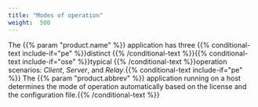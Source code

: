 ```yaml
---
title: "Modes of operation"
weight:  500
---
```

<!-- DISCLAIMER: This file is based on the syslog-ng Open Source Edition documentation https://github.com/balabit/syslog-ng-ose-guides/commit/2f4a52ee61d1ea9ad27cb4f3168b95408fddfdf2 and is used under the terms of The syslog-ng Open Source Edition Documentation License. The file has been modified by Axoflow. -->

The {{% param "product.name" %}} application has three {{% conditional-text include-if="pe" %}}distinct {{% /conditional-text %}}{{% conditional-text include-if="ose" %}}typical {{% /conditional-text %}}operation scenarios: *Client*, *Server*, and *Relay*.{{% conditional-text include-if="pe" %}} The {{% param "product.abbrev" %}} application running on a host determines the mode of operation automatically based on the license and the configuration file.{{% /conditional-text %}}
